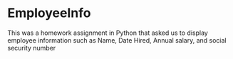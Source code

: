 # EmployeeInfo
This was a homework assignment in Python that asked us to display employee information such as Name, Date Hired, Annual salary, and social security number
